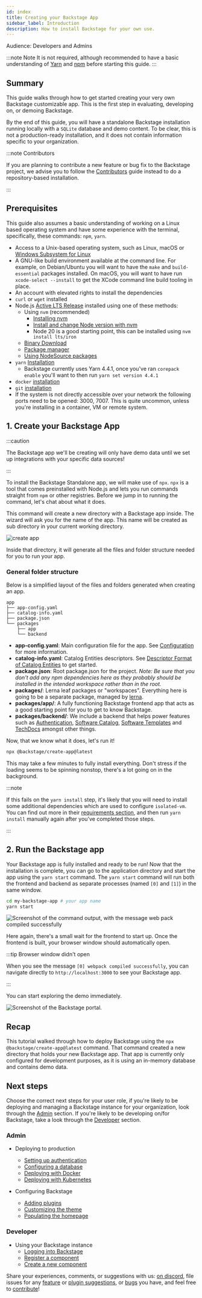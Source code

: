 ```yaml
---
id: index
title: Creating your Backstage App
sidebar_label: Introduction
description: How to install Backstage for your own use.
---
```


Audience: Developers and Admins

:::note Note
It is not required, although recommended to have a basic understanding of [Yarn](https://www.pluralsight.com/guides/yarn-a-package-manager-for-node-js) and [npm](https://docs.npmjs.com/about-npm) before starting this guide.
:::

## Summary

This guide walks through how to get started creating your very own Backstage customizable app. This is the first step in evaluating, developing on, or demoing Backstage.

By the end of this guide, you will have a standalone Backstage installation running locally with a `SQLite` database and demo content. To be clear, this is not a production-ready installation, and it does not contain information specific to your organization.

:::note Contributors

If you are planning to contribute a new feature or bug fix to the Backstage project, we advise you to follow the [Contributors](https://github.com/backstage/backstage/blob/master/CONTRIBUTING.md#get-started) guide instead to do a repository-based installation.

:::

## Prerequisites

This guide also assumes a basic understanding of working on a Linux based operating system and have some experience with the terminal, specifically, these commands: `npm`, `yarn`.

- Access to a Unix-based operating system, such as Linux, macOS or
  [Windows Subsystem for Linux](https://docs.microsoft.com/en-us/windows/wsl/)
- A GNU-like build environment available at the command line.
  For example, on Debian/Ubuntu you will want to have the `make` and `build-essential` packages installed.
  On macOS, you will want to have run `xcode-select --install` to get the XCode command line build tooling in place.
- An account with elevated rights to install the dependencies
- `curl` or `wget` installed
- Node.js [Active LTS Release](../overview/versioning-policy.md#nodejs-releases) installed using one of these
  methods:
  - Using `nvm` (recommended)
    - [Installing nvm](https://github.com/nvm-sh/nvm#install--update-script)
    - [Install and change Node version with nvm](https://nodejs.org/en/download/package-manager/#nvm)
    - Node 20 is a good starting point, this can be installed using `nvm install lts/iron`
  - [Binary Download](https://nodejs.org/en/download/)
  - [Package manager](https://nodejs.org/en/download/package-manager/)
  - [Using NodeSource packages](https://github.com/nodesource/distributions/blob/master/README.md)
- `yarn` [Installation](https://yarnpkg.com/getting-started/install)
  - Backstage currently uses Yarn 4.4.1, once you've ran `corepack enable` you'll want to then run `yarn set version 4.4.1`
- `docker` [installation](https://docs.docker.com/engine/install/)
- `git` [installation](https://github.com/git-guides/install-git)
- If the system is not directly accessible over your network the following ports
  need to be opened: 3000, 7007. This is quite uncommon, unless you're installing in a container, VM or remote system.

## 1. Create your Backstage App

:::caution

The Backstage app we'll be creating will only have demo data until we set up integrations with your specific data sources!

:::

To install the Backstage Standalone app, we will make use of `npx`. `npx` is a tool that comes preinstalled with Node.js and lets you run commands straight from `npm` or other registries. Before we jump in to running the command, let's chat about what it does.

This command will create a new directory with a Backstage app inside. The wizard will ask you for the name of the app. This name will be created as sub directory in your current working directory.

![create app](../assets/getting-started/create-app-output.png)

Inside that directory, it will generate all the files and folder structure
needed for you to run your app.

### General folder structure

Below is a simplified layout of the files and folders generated when creating an app.

```
app
├── app-config.yaml
├── catalog-info.yaml
├── package.json
└── packages
    ├── app
    └── backend
```

- **app-config.yaml**: Main configuration file for the app. See
  [Configuration](https://backstage.io/docs/conf/) for more information.
- **catalog-info.yaml**: Catalog Entities descriptors. See
  [Descriptor Format of Catalog Entities](https://backstage.io/docs/features/software-catalog/descriptor-format)
  to get started.
- **package.json**: Root package.json for the project. _Note: Be sure that you
  don't add any npm dependencies here as they probably should be installed in
  the intended workspace rather than in the root._
- **packages/**: Lerna leaf packages or "workspaces". Everything here is going
  to be a separate package, managed by [lerna](https://lerna.js.org/).
- **packages/app/**: A fully functioning Backstage frontend app that acts as a
  good starting point for you to get to know Backstage.
- **packages/backend/**: We include a backend that helps power features such as
  [Authentication](https://backstage.io/docs/auth/),
  [Software Catalog](https://backstage.io/docs/features/software-catalog/),
  [Software Templates](https://backstage.io/docs/features/software-templates/)
  and [TechDocs](https://backstage.io/docs/features/techdocs/)
  amongst other things.

Now, that we know what it does, let's run it!

```bash
npx @backstage/create-app@latest
```

This may take a few minutes to fully install everything. Don't stress if the loading seems to be spinning nonstop, there's a lot going on in the background.

:::note

If this fails on the `yarn install` step, it's likely that you will need to install some additional dependencies which are used to configure `isolated-vm`. You can find out more in their [requirements section](https://github.com/laverdet/isolated-vm#requirements), and then run `yarn install` manually again after you've completed those steps.

:::

## 2. Run the Backstage app

Your Backstage app is fully installed and ready to be run! Now that the installation is complete, you can go to the application directory and start the app using the `yarn start` command. The `yarn start` command will run both the frontend and backend as separate processes (named `[0]` and `[1]`) in the same window.

```bash
cd my-backstage-app # your app name
yarn start
```

![Screenshot of the command output, with the message web pack compiled successfully](../assets/getting-started/startup.png)

Here again, there's a small wait for the frontend to start up. Once the frontend is built, your browser window should automatically open.

:::tip Browser window didn't open

When you see the message `[0] webpack compiled successfully`, you can navigate directly to `http://localhost:3000` to see your Backstage app.

:::

You can start exploring the demo immediately.

![Screenshot of the Backstage portal.](../assets/getting-started/portal.png)

## Recap

This tutorial walked through how to deploy Backstage using the `npx @backstage/create-app@latest` command. That command created a new directory that holds your new Backstage app. That app is currently only configured for development purposes, as it is using an in-memory database and contains demo data.

## Next steps

Choose the correct next steps for your user role, if you're likely to be deploying and managing a Backstage instance for your organization, look through the [Admin](#admin) section. If you're likely to be developing on/for Backstage, take a look through the [Developer](#developer) section.

### Admin

- Deploying to production

  - [Setting up authentication](./config/authentication.md)
  - [Configuring a database](./config/database.md)
  - [Deploying with Docker](../deployment/docker.md)
  - [Deploying with Kubernetes](../deployment/k8s.md)

- Configuring Backstage

  - [Adding plugins](./configure-app-with-plugins.md)
  - [Customizing the theme](./app-custom-theme.md)
  - [Populating the homepage](./homepage.md)

### Developer

- Using your Backstage instance
  - [Logging into Backstage](./logging-in.md)
  - [Register a component](./register-a-component.md)
  - [Create a new component](./create-a-component.md)

Share your experiences, comments, or suggestions with us:
[on discord](https://discord.gg/backstage-687207715902193673), file issues for any
[feature](https://github.com/backstage/backstage/issues/new?labels=help+wanted&template=feature_template.md)
or
[plugin suggestions](https://github.com/backstage/community-plugins/issues/new/choose),
or
[bugs](https://github.com/backstage/backstage/issues/new?labels=bug&template=bug_template.md)
you have, and feel free to
[contribute](https://github.com/backstage/backstage/blob/master/CONTRIBUTING.md)!
